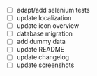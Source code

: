 - [ ] adapt/add selenium tests
- [ ] update localization
- [ ] update icon overview 
- [ ] database migration
- [ ] add dummy data
- [ ] update README
- [ ] update changelog
- [ ] update screenshots
